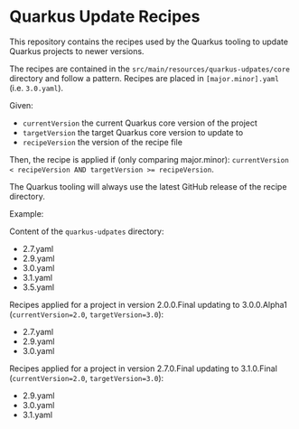 # Quarkus Update Recipes

This repository contains the recipes used by the Quarkus tooling to update Quarkus projects to newer versions.

The recipes are contained in the `src/main/resources/quarkus-udpates/core` directory and follow a pattern. Recipes are placed in `[major.minor].yaml` (i.e. `3.0.yaml`).

Given:
- `currentVersion` the current Quarkus core version of the project
- `targetVersion` the target Quarkus core version to update to 
- `recipeVersion` the version of the recipe file

Then, the recipe is applied if (only comparing major.minor):
`currentVersion < recipeVersion AND targetVersion >= recipeVersion`.

The Quarkus tooling will always use the latest GitHub release of the recipe directory.

Example:

Content of the `quarkus-udpates` directory:
- 2.7.yaml
- 2.9.yaml
- 3.0.yaml
- 3.1.yaml
- 3.5.yaml

Recipes applied for a project in version 2.0.0.Final updating to 3.0.0.Alpha1 (`currentVersion=2.0`, `targetVersion=3.0`):
- 2.7.yaml
- 2.9.yaml
- 3.0.yaml

Recipes applied for a project in version 2.7.0.Final updating to 3.1.0.Final (`currentVersion=2.0`, `targetVersion=3.0`):
- 2.9.yaml
- 3.0.yaml
- 3.1.yaml